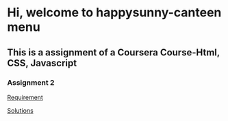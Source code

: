 # Hi, welcome to happysunny-canteen menu
## This is a assignment of a Coursera Course-Html, CSS, Javascript

### Assignment 2  

[Requirement](requirement.md)  

[Solutions](index.html)  
